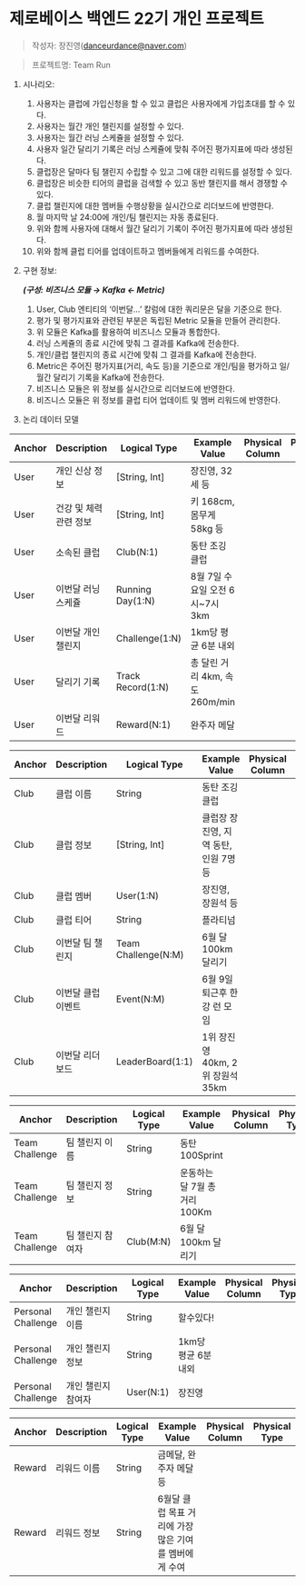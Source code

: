 # 제로베이스 백엔드 22기 개인 프로젝트

> 작성자: 장진영(danceurdance@naver.com)

> 프로젝트명: Team Run

1. 시나리오:

   1. 사용자는 클럽에 가입신청을 할 수 있고 클럽은 사용자에게 가입초대를 할 수 있다.
   2. 사용자는 월간 개인 챌린지를 설정할 수 있다.
   3. 사용자는 월간 러닝 스케쥴을 설정할 수 있다.
   4. 사용자 일간 달리기 기록은 러닝 스케쥴에 맞춰 주어진 평가지표에 따라 생성된다.
   5. 클럽장은 달마다 팀 챌린지 수립할 수 있고 그에 대한 리워드를 설정할 수 있다.
   6. 클럽장은 비슷한 티어의 클럽을 검색할 수 있고 동반 챌린지를 해서 경쟁할 수 있다.
   7. 클럽 챌린지에 대한 멤버들 수행상황을 실시간으로 리더보드에 반영한다.
   8. 월 마지막 날 24:00에 개인/팀 챌린지는 자동 종료된다.
   9. 위와 함께 사용자에 대해서 월간 달리기 기록이 주어진 평가지표에 따라 생성된다.
   10. 위와 함께 클럽 티어를 업데이트하고 멤버들에게 리워드를 수여한다.

2. 구현 정보: 

   ***(구성: 비즈니스 모듈 → Kafka ← Metric)***

   1. User, Club 엔티티의 ‘이번달…’ 칼럼에 대한 쿼리문은 달을 기준으로 한다. 
   2. 평가 및 평가지표와 관련된 부분은 독립된 Metric 모듈을 만들어 관리한다.
   3. 위 모듈은 Kafka를 활용하여 비즈니스 모듈과 통합한다.
   4. 러닝 스케쥴의 종료 시간에 맞춰 그 결과를 Kafka에 전송한다.
   5. 개인/클럽 챌린지의 종료 시간에 맞춰 그 결과를 Kafka에 전송한다.
   6. Metric은 주어진 평가지표(거리, 속도 등)을 기준으로 개인/팀을 평가하고 일/월간 달리기 기록을 Kafka에 전송한다.
   7. 비즈니스 모듈은 위 정보를 실시간으로 리더보드에 반영한다.
   8. 비즈니스 모듈은 위 정보를 클럽 티어 업데이트 및 멤버 리워드에 반영한다.

3. 논리 데이터 모델 

| Anchor | Description            | Logical Type      | Example Value                   | Physical Column | Physical Type |
| ------ | ---------------------- | ----------------- | ------------------------------- | --------------- | ------------- |
| User   | 개인 신상 정보         | [String, Int]     | 장진영, 32세 등                 |                 |               |
| User   | 건강 및 체력 관련 정보 | [String, Int]     | 키 168cm, 몸무게 58kg 등        |                 |               |
| User   | 소속된 클럽            | Club(N:1)         | 동탄 조깅 클럽                  |                 |               |
| User   | 이번달 러닝 스케쥴     | Running Day(1:N)  | 8월 7일 수요일 오전 6시~7시 3km |                 |               |
| User   | 이번달 개인 챌린지     | Challenge(1:N)    | 1km당 평균 6분 내외             |                 |               |
| User   | 달리기 기록            | Track Record(1:N) | 총 달린 거리 4km, 속도 260m/min |                 |               |
| User   | 이번달 리워드          | Reward(N:1)       | 완주자 메달                     |                 |               |

| Anchor | Description        | Logical Type        | Example Value                         | Physical Column | Physical Type |
| ------ | ------------------ | ------------------- | ------------------------------------- | --------------- | ------------- |
| Club   | 클럽 이름          | String              | 동탄 조깅 클럽                        |                 |               |
| Club   | 클럽 정보          | [String, Int]       | 클럽장 장진영, 지역 동탄, 인원 7명 등 |                 |               |
| Club   | 클럽 멤버          | User(1:N)           | 장진영, 장원석 등                     |                 |               |
| Club   | 클럽 티어          | String              | 플라티넘                              |                 |               |
| Club   | 이번달 팀 챌린지   | Team Challenge(N:M) | 6월 달 100km 달리기                   |                 |               |
| Club   | 이번달 클럽 이벤트 | Event(N:M)          | 6월 9일 퇴근후 한강 런 모임           |                 |               |
| Club   | 이번달 리더보드    | LeaderBoard(1:1)    | 1위 장진영 40km, 2위 장원석 35km      |                 |               |

| Anchor         | Description      | Logical Type | Example Value                 | Physical Column | Physical Type |
| -------------- | ---------------- | ------------ | ----------------------------- | --------------- | ------------- |
| Team Challenge | 팀 챌린지 이름   | String       | 동탄 100Sprint                |                 |               |
| Team Challenge | 팀 챌린지 정보   | String       | 운동하는 달 7월 총 거리 100Km |                 |               |
| Team Challenge | 팀 챌린지 참여자 | Club(M:N)    | 6월 달 100km 달리기           |                 |               |

| Anchor             | Description        | Logical Type | Example Value       | Physical Column | Physical Type |
| ------------------ | ------------------ | ------------ | ------------------- | --------------- | ------------- |
| Personal Challenge | 개인 챌린지 이름   | String       | 할수있다!           |                 |               |
| Personal Challenge | 개인 챌린지 정보   | String       | 1km당 평균 6분 내외 |                 |               |
| Personal Challenge | 개인 챌린지 참여자 | User(N:1)    | 장진영              |                 |               |

| Anchor | Description | Logical Type | Example Value                                         | Physical Column | Physical Type |
| ------ | ----------- | ------------ | ----------------------------------------------------- | --------------- | ------------- |
| Reward | 리워드 이름 | String       | 금메달, 완주자 메달 등                                |                 |               |
| Reward | 리워드 정보 | String       | 6월달 클럽 목표 거리에 가장 많은 기여를 멤버에게 수여 |                 |               |
